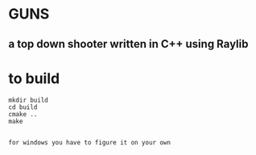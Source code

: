 # GUNS

## a top down shooter written in C++ using Raylib 

# to build


```
mkdir build
cd build
cmake ..
make 


for windows you have to figure it on your own
